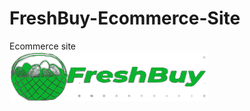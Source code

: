 # FreshBuy-Ecommerce-Site
 Ecommerce site
 <br>
 ![FreshBy](https://github.com/deekshithmd/FreshBuy-Ecommerce-Site/blob/homepage/FreshBuy/assets/brand-logo/freshbuy-logo.png)
